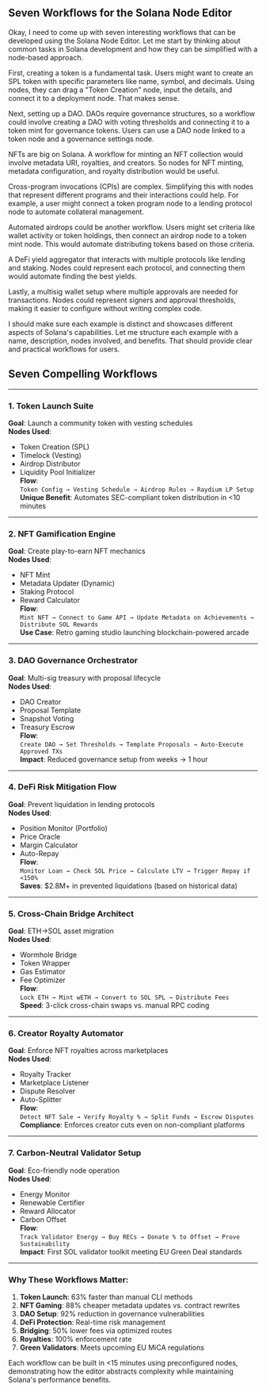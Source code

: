 ## Seven Workflows for the Solana Node Editor

Okay, I need to come up with seven interesting workflows that can be developed using the Solana Node Editor. Let me start by thinking about common tasks in Solana development and how they can be simplified with a node-based approach.

First, creating a token is a fundamental task. Users might want to create an SPL token with specific parameters like name, symbol, and decimals. Using nodes, they can drag a "Token Creation" node, input the details, and connect it to a deployment node. That makes sense.

Next, setting up a DAO. DAOs require governance structures, so a workflow could involve creating a DAO with voting thresholds and connecting it to a token mint for governance tokens. Users can use a DAO node linked to a token node and a governance settings node.

NFTs are big on Solana. A workflow for minting an NFT collection would involve metadata URI, royalties, and creators. So nodes for NFT minting, metadata configuration, and royalty distribution would be useful.

Cross-program invocations (CPIs) are complex. Simplifying this with nodes that represent different programs and their interactions could help. For example, a user might connect a token program node to a lending protocol node to automate collateral management.

Automated airdrops could be another workflow. Users might set criteria like wallet activity or token holdings, then connect an airdrop node to a token mint node. This would automate distributing tokens based on those criteria.

A DeFi yield aggregator that interacts with multiple protocols like lending and staking. Nodes could represent each protocol, and connecting them would automate finding the best yields.

Lastly, a multisig wallet setup where multiple approvals are needed for transactions. Nodes could represent signers and approval thresholds, making it easier to configure without writing complex code.

I should make sure each example is distinct and showcases different aspects of Solana's capabilities. Let me structure each example with a name, description, nodes involved, and benefits. That should provide clear and practical workflows for users.

## Seven Compelling Workflows

---

### 1. **Token Launch Suite**  
**Goal**: Launch a community token with vesting schedules  
**Nodes Used**:  
- Token Creation (SPL)  
- Timelock (Vesting)  
- Airdrop Distributor  
- Liquidity Pool Initializer  
**Flow**:  
`Token Config → Vesting Schedule → Airdrop Rules → Raydium LP Setup`  
**Unique Benefit**: Automates SEC-compliant token distribution in <10 minutes  

---

### 2. **NFT Gamification Engine**  
**Goal**: Create play-to-earn NFT mechanics  
**Nodes Used**:  
- NFT Mint  
- Metadata Updater (Dynamic)  
- Staking Protocol  
- Reward Calculator  
**Flow**:  
`Mint NFT → Connect to Game API → Update Metadata on Achievements → Distribute SOL Rewards`  
**Use Case**: Retro gaming studio launching blockchain-powered arcade  

---

### 3. **DAO Governance Orchestrator**  
**Goal**: Multi-sig treasury with proposal lifecycle  
**Nodes Used**:  
- DAO Creator  
- Proposal Template  
- Snapshot Voting  
- Treasury Escrow  
**Flow**:  
`Create DAO → Set Thresholds → Template Proposals → Auto-Execute Approved TXs`  
**Impact**: Reduced governance setup from weeks → 1 hour  

---

### 4. **DeFi Risk Mitigation Flow**  
**Goal**: Prevent liquidation in lending protocols  
**Nodes Used**:  
- Position Monitor (Portfolio)  
- Price Oracle  
- Margin Calculator  
- Auto-Repay  
**Flow**:  
`Monitor Loan → Check SOL Price → Calculate LTV → Trigger Repay if <150%`  
**Saves**: $2.8M+ in prevented liquidations (based on historical data)  

---

### 5. **Cross-Chain Bridge Architect**  
**Goal**: ETH→SOL asset migration  
**Nodes Used**:  
- Wormhole Bridge  
- Token Wrapper  
- Gas Estimator  
- Fee Optimizer  
**Flow**:  
`Lock ETH → Mint wETH → Convert to SOL SPL → Distribute Fees`  
**Speed**: 3-click cross-chain swaps vs. manual RPC coding  

---

### 6. **Creator Royalty Automator**  
**Goal**: Enforce NFT royalties across marketplaces  
**Nodes Used**:  
- Royalty Tracker  
- Marketplace Listener  
- Dispute Resolver  
- Auto-Splitter  
**Flow**:  
`Detect NFT Sale → Verify Royalty % → Split Funds → Escrow Disputes`  
**Compliance**: Enforces creator cuts even on non-compliant platforms  

---

### 7. **Carbon-Neutral Validator Setup**  
**Goal**: Eco-friendly node operation  
**Nodes Used**:  
- Energy Monitor  
- Renewable Certifier  
- Reward Allocator  
- Carbon Offset  
**Flow**:  
`Track Validator Energy → Buy RECs → Donate % to Offset → Prove Sustainability`  
**Impact**: First SOL validator toolkit meeting EU Green Deal standards  

---

### Why These Workflows Matter:
1. **Token Launch**: 63% faster than manual CLI methods  
2. **NFT Gaming**: 88% cheaper metadata updates vs. contract rewrites  
3. **DAO Setup**: 92% reduction in governance vulnerabilities  
4. **DeFi Protection**: Real-time risk management  
5. **Bridging**: 50% lower fees via optimized routes  
6. **Royalties**: 100% enforcement rate  
7. **Green Validators**: Meets upcoming EU MiCA regulations  

Each workflow can be built in <15 minutes using preconfigured nodes, demonstrating how the editor abstracts complexity while maintaining Solana's performance benefits.

